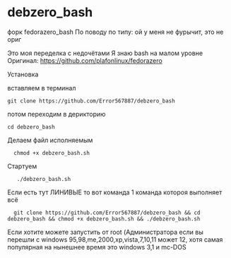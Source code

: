 # debzero_bash
форк fedorazero_bash 
По поводу по типу: ой у меня не фурычит, это не ориг

Это моя переделка с недочётами
Я знаю bash на малом уровне
Оригинал: https://github.com/plafonlinux/fedorazero

Установка

вставляем в терминал

    
    git clone https://github.com/Error567887/debzero_bash

потом переходим в дерикторию

    cd debzero_bash

Делаем файл исполняемым
      
      chmod +x debzero_bash.sh

Стартуем
    
       ./debzero_bash.sh



Если есть тут ЛИНИВЫЕ то вот команда 1 команда котороя выполняет всё

      git clone https://github.com/Error567887/debzero_bash && cd debzero_bash && chmod +x debzero_bash.sh && ./debzero_bash.sh

Если хотите можете запустить от root (Администратора если вы перешли с windows 95,98,me,2000,xp,vista,7,10,11 может 12, хотя 
самая популярная на нынешнее время это windows 3,1 и mc-DOS
